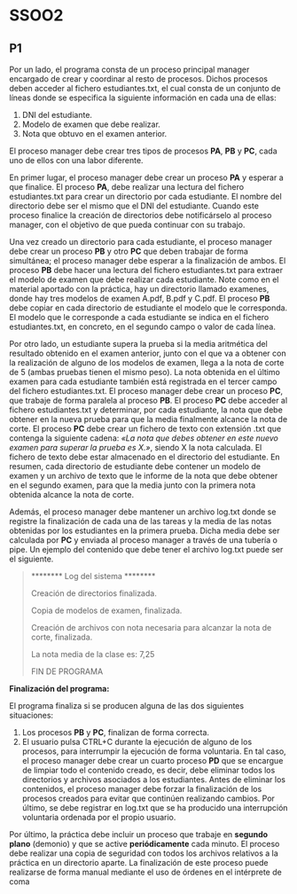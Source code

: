 # SSOO2

## P1
Por un lado, el programa consta de un proceso principal manager encargado de crear y coordinar al
resto de procesos. Dichos procesos deben acceder al fichero estudiantes.txt, el cual consta de un
conjunto de líneas donde se especifica la siguiente información en cada una de ellas:


1. DNI del estudiante.
2. Modelo de examen que debe realizar.
3. Nota que obtuvo en el examen anterior.


El proceso manager debe crear tres tipos de procesos **PA**, **PB** y **PC**, cada uno de ellos con una labor
diferente.


En primer lugar, el proceso manager debe crear un proceso **PA** y esperar a que finalice. El proceso
**PA**, debe realizar una lectura del fichero estudiantes.txt para crear un directorio por cada estudiante.
El nombre del directorio debe ser el mismo que el DNI del estudiante. Cuando este proceso finalice
la creación de directorios debe notificárselo al proceso manager, con el objetivo de que pueda
continuar con su trabajo.


Una vez creado un directorio para cada estudiante, el proceso manager debe crear un proceso **PB** y
otro **PC** que deben trabajar de forma simultánea; el proceso manager debe esperar a la finalización
de ambos. El proceso **PB** debe hacer una lectura del fichero estudiantes.txt para extraer el modelo
de examen que debe realizar cada estudiante. Note como en el material aportado con la práctica, hay
un directorio llamado examenes, donde hay tres modelos de examen A.pdf, B.pdf y C.pdf. El
proceso **PB** debe copiar en cada directorio de estudiante el modelo que le corresponda. El modelo
que le corresponde a cada estudiante se indica en el fichero estudiantes.txt, en concreto, en el
segundo campo o valor de cada línea.


Por otro lado, un estudiante supera la prueba si la media aritmética del resultado obtenido en el
examen anterior, junto con el que va a obtener con la realización de alguno de los modelos de
examen, llega a la nota de corte de 5 (ambas pruebas tienen el mismo peso). La nota obtenida en el
último examen para cada estudiante también está registrada en el tercer campo del fichero
estudiantes.txt. El proceso manager debe crear un proceso **PC**, que trabaje de forma paralela al
proceso **PB**. El proceso **PC** debe acceder al fichero estudiantes.txt y determinar, por cada
estudiante, la nota que debe obtener en la nueva prueba para que la media finalmente alcance la nota
de corte. El proceso **PC** debe crear un fichero de texto con extensión .txt que contenga la siguiente
cadena: *«La nota que debes obtener en este nuevo examen para superar la prueba es X.»*, siendo X
la nota calculada. El fichero de texto debe estar almacenado en el directorio del estudiante. En
resumen, cada directorio de estudiante debe contener un modelo de examen y un archivo de texto
que le informe de la nota que debe obtener en el segundo examen, para que la media junto con la
primera nota obtenida alcance la nota de corte.


Además, el proceso manager debe mantener un archivo log.txt donde se registre la finalización de
cada una de las tareas y la media de las notas obtenidas por los estudiantes en la primera prueba.
Dicha media debe ser calculada por **PC** y enviada al proceso manager a través de una tubería o
pipe. Un ejemplo del contenido que debe tener el archivo log.txt puede ser el siguiente.


> ******** Log del sistema ********
>
> Creación de directorios finalizada.
>
> Copia de modelos de examen, finalizada.
>
> Creación de archivos con nota necesaria para alcanzar la nota de corte, finalizada.
>
> La nota media de la clase es: 7,25
>
> FIN DE PROGRAMA


**Finalización del programa:**


El programa finaliza si se producen alguna de las dos siguientes situaciones:


1. Los procesos **PB** y **PC**, finalizan de forma correcta.
2. El usuario pulsa CTRL+C durante la ejecución de alguno de los procesos, para interrumpir
la ejecución de forma voluntaria. En tal caso, el proceso manager debe crear un cuarto
proceso **PD** que se encargue de limpiar todo el contenido creado, es decir, debe eliminar
todos los directorios y archivos asociados a los estudiantes. Antes de eliminar los
contenidos, el proceso manager debe forzar la finalización de los procesos creados para
evitar que continúen realizando cambios. Por último, se debe registrar en log.txt que se ha
producido una interrupción voluntaria ordenada por el propio usuario.


Por último, la práctica debe incluir un proceso que trabaje en **segundo plano** (demonio) y que se
active **periódicamente** cada minuto. El proceso debe realizar una copia de seguridad con todos los
archivos relativos a la práctica en un directorio aparte. La finalización de este proceso puede
realizarse de forma manual mediante el uso de órdenes en el intérprete de coma